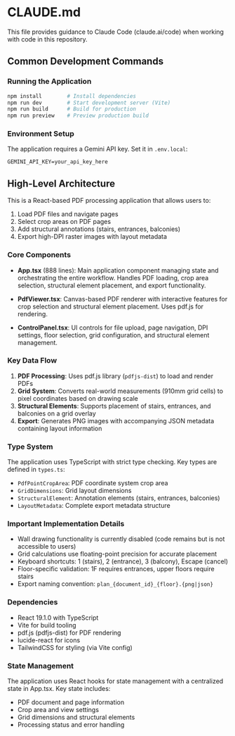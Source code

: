 # CLAUDE.md

This file provides guidance to Claude Code (claude.ai/code) when working with code in this repository.

## Common Development Commands

### Running the Application
```bash
npm install        # Install dependencies
npm run dev        # Start development server (Vite)
npm run build      # Build for production
npm run preview    # Preview production build
```

### Environment Setup
The application requires a Gemini API key. Set it in `.env.local`:
```
GEMINI_API_KEY=your_api_key_here
```

## High-Level Architecture

This is a React-based PDF processing application that allows users to:
1. Load PDF files and navigate pages
2. Select crop areas on PDF pages
3. Add structural annotations (stairs, entrances, balconies)
4. Export high-DPI raster images with layout metadata

### Core Components

- **App.tsx** (888 lines): Main application component managing state and orchestrating the entire workflow. Handles PDF loading, crop area selection, structural element placement, and export functionality.

- **PdfViewer.tsx**: Canvas-based PDF renderer with interactive features for crop selection and structural element placement. Uses pdf.js for rendering.

- **ControlPanel.tsx**: UI controls for file upload, page navigation, DPI settings, floor selection, grid configuration, and structural element management.

### Key Data Flow

1. **PDF Processing**: Uses pdf.js library (`pdfjs-dist`) to load and render PDFs
2. **Grid System**: Converts real-world measurements (910mm grid cells) to pixel coordinates based on drawing scale
3. **Structural Elements**: Supports placement of stairs, entrances, and balconies on a grid overlay
4. **Export**: Generates PNG images with accompanying JSON metadata containing layout information

### Type System

The application uses TypeScript with strict type checking. Key types are defined in `types.ts`:
- `PdfPointCropArea`: PDF coordinate system crop area
- `GridDimensions`: Grid layout dimensions
- `StructuralElement`: Annotation elements (stairs, entrances, balconies)
- `LayoutMetadata`: Complete export metadata structure

### Important Implementation Details

- Wall drawing functionality is currently disabled (code remains but is not accessible to users)
- Grid calculations use floating-point precision for accurate placement
- Keyboard shortcuts: 1 (stairs), 2 (entrance), 3 (balcony), Escape (cancel)
- Floor-specific validation: 1F requires entrances, upper floors require stairs
- Export naming convention: `plan_{document_id}_{floor}.{png|json}`

### Dependencies

- React 19.1.0 with TypeScript
- Vite for build tooling
- pdf.js (pdfjs-dist) for PDF rendering
- lucide-react for icons
- TailwindCSS for styling (via Vite config)

### State Management

The application uses React hooks for state management with a centralized state in App.tsx. Key state includes:
- PDF document and page information
- Crop area and view settings
- Grid dimensions and structural elements
- Processing status and error handling